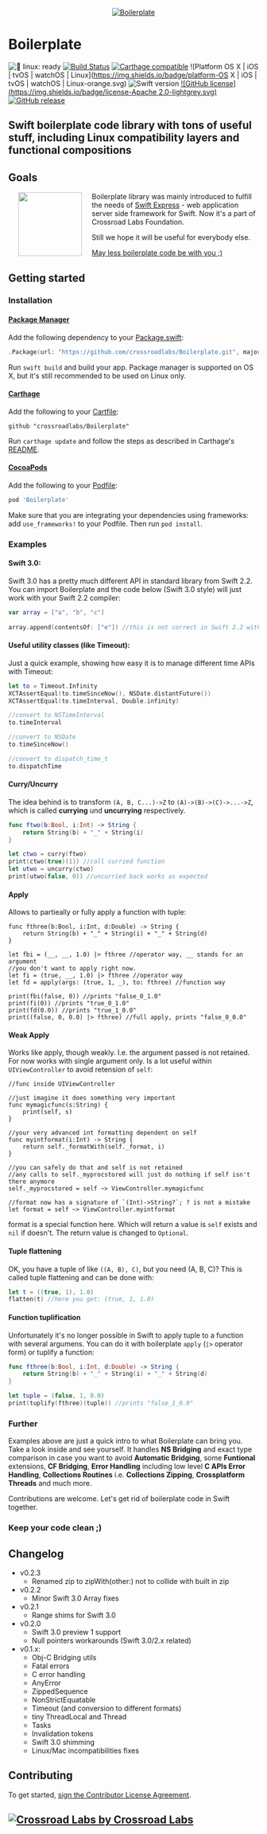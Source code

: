 [<p align="center"><img alt="Boilerplate" src="http://cdn.movieweb.com/img.news/NEnBKLdGEGLarq_1_1.jpg"></p>](#boilerplate)

# Boilerplate

![🐧 linux: ready](https://img.shields.io/badge/%F0%9F%90%A7%20linux-ready-red.svg)
[![Build Status](https://travis-ci.org/crossroadlabs/Boilerplate.svg?branch=master)](https://travis-ci.org/crossroadlabs/Boilerplate)
[![Carthage compatible](https://img.shields.io/badge/Carthage-compatible-4BC51D.svg?style=flat)](https://github.com/Carthage/Carthage)
![Platform OS X | iOS | tvOS | watchOS | Linux](https://img.shields.io/badge/platform-OS X | iOS | tvOS | watchOS | Linux-orange.svg)
![Swift version](https://img.shields.io/badge/Swift-3.2-blue.svg)
[![GitHub license](https://img.shields.io/badge/license-Apache 2.0-lightgrey.svg)](https://raw.githubusercontent.com/crossroadlabs/Regex/master/LICENSE)
[![GitHub release](https://img.shields.io/github/release/crossroadlabs/Boilerplate.svg)](https://github.com/crossroadlabs/Boilerplate/releases)

## Swift boilerplate code library with tons of useful stuff, including Linux compatibility layers and functional compositions

## Goals

[<img align="left" src="https://raw.githubusercontent.com/crossroadlabs/Express/master/logo-full.png" hspace="20" height=128>](https://github.com/crossroadlabs/Express) Boilerplate library was mainly introduced to fulfill the needs of [Swift Express](https://github.com/crossroadlabs/Express) - web application server side framework for Swift. Now it's a part of Crossroad Labs Foundation.

Still we hope it will be useful for everybody else.

[May less boilerplate code be with you ;)](#examples)

## Getting started

### Installation

#### [Package Manager](https://swift.org/package-manager/)

Add the following dependency to your [Package.swift](https://github.com/apple/swift-package-manager/blob/master/Documentation/Package.swift.md):

```swift
.Package(url: "https://github.com/crossroadlabs/Boilerplate.git", majorVersion: 0)
```

Run ```swift build``` and build your app. Package manager is supported on OS X, but it's still recommended to be used on Linux only.

#### [Carthage](https://github.com/Carthage/Carthage)
Add the following to your [Cartfile](https://github.com/Carthage/Carthage/blob/master/Documentation/Artifacts.md#cartfile):

```
github "crossroadlabs/Boilerplate"
```

Run `carthage update` and follow the steps as described in Carthage's [README](https://github.com/Carthage/Carthage#adding-frameworks-to-an-application).

#### [CocoaPods](http://cocoapods.org/)
Add the following to your [Podfile](http://guides.cocoapods.org/using/the-podfile.html):

```rb
pod 'Boilerplate'
```

Make sure that you are integrating your dependencies using frameworks: add `use_frameworks!` to your Podfile. Then run `pod install`.

### Examples

#### Swift 3.0:

Swift 3.0 has a pretty much different API in standard library from Swift 2.2. You can import Boilerplate and the code below (Swift 3.0 style) will just work with your Swift 2.2 compiler:

```swift
var array = ["a", "b", "c"]
        
array.append(contentsOf: ["e"]) //this is not correct in Swift 2.2 without Boilerplate
```

#### Useful utility classes (like Timeout):

Just a quick example, showing how easy it is to manage different time APIs with Timeout:

```swift
let to = Timeout.Infinity
XCTAssertEqual(to.timeSinceNow(), NSDate.distantFuture())
XCTAssertEqual(to.timeInterval, Double.infinity)

//convert to NSTimeInterval
to.timeInterval

//convert to NSDate
to.timeSinceNow()

//convert to dispatch_time_t
to.dispatchTime
```

#### Curry/Uncurry

The idea behind is to transform `(A, B, C...)->Z` to `(A)->(B)->(C)->...->Z`, which is called __currying__ und __uncurrying__ respectively.

```swift
func ftwo(b:Bool, i:Int) -> String {
    return String(b) + "_" + String(i)
}

let ctwo = curry(ftwo)
print(ctwo(true)(1)) //call curried function
let utwo = uncurry(ctwo)
print(utwo(false, 0)) //uncurried back works as expected
```

#### Apply

Allows to partieally or fully apply a function with tuple:

```
func fthree(b:Bool, i:Int, d:Double) -> String {
    return String(b) + "_" + String(i) + "_" + String(d)
}

let fbi = (__, __, 1.0) |> fthree //operator way, __ stands for an argument
//you don't want to apply right now.
let fi = (true, __, 1.0) |> fthree //operator way
let fd = apply(args: (true, 1, _), to: fthree) //function way

print(fbi(false, 0)) //prints "false_0_1.0"
print(fi(0)) //prints "true_0_1.0"
print(fd(0.0)) //prints "true_1_0.0"
print((false, 0, 0.0) |> fthree) //full apply, prints "false_0_0.0"
```

#### Weak Apply

Works like apply, though weakly. I.e. the argument passed is not retained. For now works with single argument only. Is a lot useful within `UIViewController` to avoid retension of `self`:

```
//func inside UIViewController

//just imagine it does something very important
func mymagicfunc(s:String) {
	print(self, s)
}

//your very advanced int formatting dependent on self
func myintformat(i:Int) -> String {
	return self._formatWith(self._format, i)
}

//you can safely do that and self is not retained
//any calls to self._myprocstored will just do nothing if self isn't there anymore
self._myprocstored = self ~> ViewController.mymagicfunc

//format now has a signature of `(Int)->String?`; ? is not a mistake
let format = self ~> ViewController.myintformat

```

format is a special function here. Which will return a value is `self` exists and `nil` if doesn't. The return value is changed to `Optional`.

#### Tuple flattening

OK, you have a tuple of like `((A, B), C)`, but you need (A, B, C)? This is called tuple flattening and can be done with:

```swift
let t = ((true, 1), 1.0)
flatten(t) //here you get: (true, 1, 1.0)
```

#### Function tuplification

Unfortunately it's no longer possible in Swift to apply tuple to a function with several argumens. You can do it with boilerplate `apply` (`|>` operator form) or tuplify a function:

```swift
func fthree(b:Bool, i:Int, d:Double) -> String {
    return String(b) + "_" + String(i) + "_" + String(d)
}

let tuple = (false, 1, 0.0)
print(tuplify(fthree)(tuple)) //prints "false_1_0.0"
```

### Further

Examples above are just a quick intro to what Boilerplate can bring you. Take a look inside and see yourself. It handles __NS Bridging__ and exact type comparison in case you want to avoid __Automatic Bridging__, some __Funtional__ extensions, __CF Bridging__, __Error Handling__ including low level __C APIs Error Handling__, __Collections Routines__ i.e. __Collections Zipping__, __Crossplatform Threads__ and much more.

Contributions are welcome. Let's get rid of boilerplate code in Swift together.

### Keep your code clean ;)

## Changelog

* v0.2.3
	* Renamed zip to zipWith(other:) not to collide with built in zip
* v0.2.2
	* Minor Swift 3.0 Array fixes
* v0.2.1
	* Range shims for Swift 3.0
* v0.2.0
	* Swift 3.0 preview 1 support
	* Null pointers workarounds (Swift 3.0/2.x related)
* v0.1.x:
	* Obj-C Bridging utils
	* Fatal errors
	* C error handling
	* AnyError
	* ZippedSequence
	* NonStrictEquatable
	* Timeout (and conversion to different formats)
	* tiny ThreadLocal and Thread
	* Tasks
	* Invalidation tokens
	* Swift 3.0 shimming
	* Linux/Mac incompatibilities fixes

## Contributing

To get started, <a href="https://www.clahub.com/agreements/crossroadlabs/Boilerplate">sign the Contributor License Agreement</a>.

## [![Crossroad Labs](http://i.imgur.com/iRlxgOL.png?1) by Crossroad Labs](http://www.crossroadlabs.xyz/)